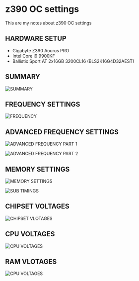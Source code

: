 # z390 OC settings

This are my notes about z390 OC settings

## HARDWARE SETUP

* Gigabyte Z390 Aourus PRO
* Intel Core i9 9900KF
* Ballistix Sport AT 2x16GB 3200CL16 (BLS2K16G4D32AEST)

## SUMMARY

![SUMMARY](imgs/1.BMP)

## FREQUENCY SETTINGS

![FREQUENCY](imgs/2.BMP)

## ADVANCED FREQUENCY SETTINGS

![ADVANCED FREQUENCY PART 1](imgs/3.BMP)

![ADVANCED FREQUENCY PART 2](imgs/4.BMP)

## MEMORY SETTINGS

![MEMORY SETTINGS](imgs/5.BMP)

![SUB TIMINGS](imgs/6.BMP)

## CHIPSET VOLTAGES

![CHIPSET VLOTAGES](imgs/8.BMP)

## CPU VOLTAGES

![CPU VOLTAGES](imgs/9.BMP)

## RAM VLOTAGES

![CPU VOLTAGES](imgs/10.BMP)

